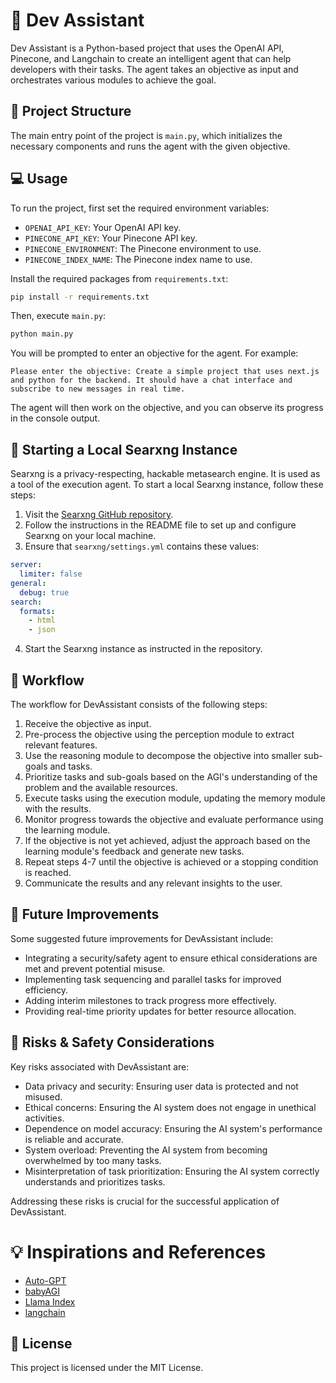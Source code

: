 # 🤖 Dev Assistant

Dev Assistant is a Python-based project that uses the OpenAI API, Pinecone, and Langchain to create an intelligent agent that can help developers with their tasks. The agent takes an objective as input and orchestrates various modules to achieve the goal.

## 📁 Project Structure

The main entry point of the project is `main.py`, which initializes the necessary components and runs the agent with the given objective.

## 💻 Usage

To run the project, first set the required environment variables:

- `OPENAI_API_KEY`: Your OpenAI API key.
- `PINECONE_API_KEY`: Your Pinecone API key.
- `PINECONE_ENVIRONMENT`: The Pinecone environment to use.
- `PINECONE_INDEX_NAME`: The Pinecone index name to use.

Install the required packages from `requirements.txt`:
```bash
pip install -r requirements.txt
```

Then, execute `main.py`:

```bash
python main.py
```

You will be prompted to enter an objective for the agent. For example:

```plaintext
Please enter the objective: Create a simple project that uses next.js and python for the backend. It should have a chat interface and subscribe to new messages in real time.
```

The agent will then work on the objective, and you can observe its progress in the console output.

## 🌟 Starting a Local Searxng Instance

Searxng is a privacy-respecting, hackable metasearch engine. It is used as a tool of the execution agent. To start a local Searxng instance, follow these steps:

1.  Visit the [Searxng GitHub repository](https://github.com/searxng/searxng).
2.  Follow the instructions in the README file to set up and configure Searxng on your local machine.
3.  Ensure that `searxng/settings.yml` contains these values:

```yaml
server:
  limiter: false
general:
  debug: true
search:
  formats:
    - html
    - json
```
4.  Start the Searxng instance as instructed in the repository.

## 🔄 Workflow

The workflow for DevAssistant consists of the following steps:

1.  Receive the objective as input.
2.  Pre-process the objective using the perception module to extract relevant features.
3.  Use the reasoning module to decompose the objective into smaller sub-goals and tasks.
4.  Prioritize tasks and sub-goals based on the AGI's understanding of the problem and the available resources.
5.  Execute tasks using the execution module, updating the memory module with the results.
6.  Monitor progress towards the objective and evaluate performance using the learning module.
7.  If the objective is not yet achieved, adjust the approach based on the learning module's feedback and generate new tasks.
8.  Repeat steps 4-7 until the objective is achieved or a stopping condition is reached.
9.  Communicate the results and any relevant insights to the user.

🔮 Future Improvements
----------------------

Some suggested future improvements for DevAssistant include:

*   Integrating a security/safety agent to ensure ethical considerations are met and prevent potential misuse.
*   Implementing task sequencing and parallel tasks for improved efficiency.
*   Adding interim milestones to track progress more effectively.
*   Providing real-time priority updates for better resource allocation.

🚧 Risks & Safety Considerations
--------------------------------

Key risks associated with DevAssistant are:

- Data privacy and security: Ensuring user data is protected and not misused.
- Ethical concerns: Ensuring the AI system does not engage in unethical activities.
- Dependence on model accuracy: Ensuring the AI system's performance is reliable and accurate.
- System overload: Preventing the AI system from becoming overwhelmed by too many tasks. ️
- Misinterpretation of task prioritization: Ensuring the AI system correctly understands and prioritizes tasks.

Addressing these risks is crucial for the successful application of DevAssistant.

# 💡 Inspirations and References

- [Auto-GPT](https://github.com/Torantulino/Auto-GPT)
- [babyAGI](https://github.com/yoheinakajima/babyagi)
- [Llama Index](https://github.com/jerryjliu/llama_index)
- [langchain](https://github.com/hwchase17/langchain)

## 📄 License

This project is licensed under the MIT License.
